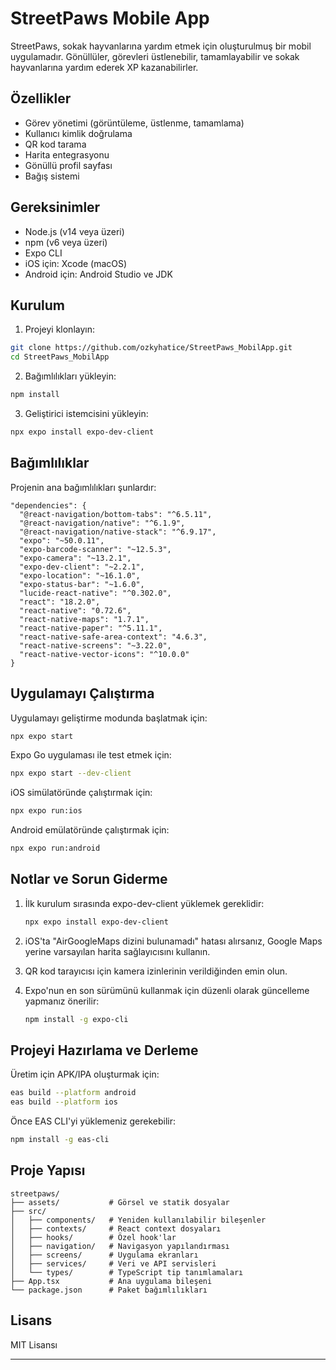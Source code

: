 # StreetPaws Mobile App

StreetPaws, sokak hayvanlarına yardım etmek için oluşturulmuş bir mobil uygulamadır. Gönüllüler, görevleri üstlenebilir, tamamlayabilir ve sokak hayvanlarına yardım ederek XP kazanabilirler.

## Özellikler

- Görev yönetimi (görüntüleme, üstlenme, tamamlama)
- Kullanıcı kimlik doğrulama
- QR kod tarama
- Harita entegrasyonu
- Gönüllü profil sayfası
- Bağış sistemi

## Gereksinimler

- Node.js (v14 veya üzeri)
- npm (v6 veya üzeri)
- Expo CLI
- iOS için: Xcode (macOS)
- Android için: Android Studio ve JDK

## Kurulum

1. Projeyi klonlayın:
```bash
git clone https://github.com/ozkyhatice/StreetPaws_MobilApp.git
cd StreetPaws_MobilApp
```

2. Bağımlılıkları yükleyin:
```bash
npm install
```

3. Geliştirici istemcisini yükleyin:
```bash
npx expo install expo-dev-client
```

## Bağımlılıklar

Projenin ana bağımlılıkları şunlardır:

```
"dependencies": {
  "@react-navigation/bottom-tabs": "^6.5.11",
  "@react-navigation/native": "^6.1.9",
  "@react-navigation/native-stack": "^6.9.17",
  "expo": "~50.0.11",
  "expo-barcode-scanner": "~12.5.3",
  "expo-camera": "~13.2.1",
  "expo-dev-client": "~2.2.1",
  "expo-location": "~16.1.0",
  "expo-status-bar": "~1.6.0",
  "lucide-react-native": "^0.302.0",
  "react": "18.2.0",
  "react-native": "0.72.6",
  "react-native-maps": "1.7.1",
  "react-native-paper": "^5.11.1",
  "react-native-safe-area-context": "4.6.3",
  "react-native-screens": "~3.22.0",
  "react-native-vector-icons": "^10.0.0"
}
```

## Uygulamayı Çalıştırma

Uygulamayı geliştirme modunda başlatmak için:

```bash
npx expo start
```

Expo Go uygulaması ile test etmek için:

```bash
npx expo start --dev-client
```

iOS simülatöründe çalıştırmak için:

```bash
npx expo run:ios
```

Android emülatöründe çalıştırmak için:

```bash
npx expo run:android
```

## Notlar ve Sorun Giderme

1. İlk kurulum sırasında expo-dev-client yüklemek gereklidir:
   ```bash
   npx expo install expo-dev-client
   ```

2. iOS'ta "AirGoogleMaps dizini bulunamadı" hatası alırsanız, Google Maps yerine varsayılan harita sağlayıcısını kullanın.

3. QR kod tarayıcısı için kamera izinlerinin verildiğinden emin olun.

4. Expo'nun en son sürümünü kullanmak için düzenli olarak güncelleme yapmanız önerilir:
   ```bash
   npm install -g expo-cli
   ```

## Projeyi Hazırlama ve Derleme

Üretim için APK/IPA oluşturmak için:

```bash
eas build --platform android
eas build --platform ios
```

Önce EAS CLI'yi yüklemeniz gerekebilir:

```bash
npm install -g eas-cli
```

## Proje Yapısı

```
streetpaws/
├── assets/           # Görsel ve statik dosyalar
├── src/
│   ├── components/   # Yeniden kullanılabilir bileşenler
│   ├── contexts/     # React context dosyaları
│   ├── hooks/        # Özel hook'lar
│   ├── navigation/   # Navigasyon yapılandırması
│   ├── screens/      # Uygulama ekranları
│   ├── services/     # Veri ve API servisleri
│   └── types/        # TypeScript tip tanımlamaları
├── App.tsx           # Ana uygulama bileşeni
└── package.json      # Paket bağımlılıkları
```

## Lisans

MIT Lisansı

---
